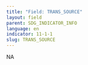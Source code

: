 ```yaml
---
title: "Field: TRANS_SOURCE"
layout: field
parent: SDG_INDICATOR_INFO
language: en
indicator: 11-1-1
slug: TRANS_SOURCE
---
```

NA